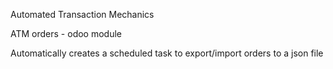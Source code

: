 Automated Transaction Mechanics

ATM orders - odoo module

Automatically creates a scheduled task to export/import orders to a json file
